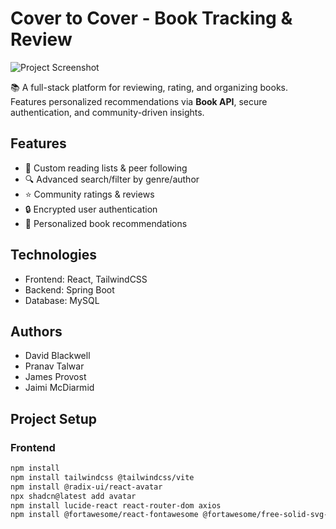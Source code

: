 # Cover to Cover - Book Tracking & Review  
<img src="https://raw.githubusercontent.com/Pranav-Talwar/BookTrackingAndReview/blob/main/frontend/public/new.png" alt="Project Screenshot" />

📚 A full-stack platform for reviewing, rating, and organizing books. Features personalized recommendations via **Book API**, secure authentication, and community-driven insights.  

## Features  
- 📖 Custom reading lists & peer following  
- 🔍 Advanced search/filter by genre/author  
- ⭐ Community ratings & reviews  
- 🔒 Encrypted user authentication  
- 🎯 Personalized book recommendations  

## Technologies  
- Frontend: React, TailwindCSS
- Backend: Spring Boot
- Database: MySQL
  
## Authors
- David Blackwell
- Pranav Talwar
- James Provost
- Jaimi McDiarmid

  
## Project Setup  

### Frontend  
```bash
npm install
npm install tailwindcss @tailwindcss/vite
npm install @radix-ui/react-avatar
npx shadcn@latest add avatar
npm install lucide-react react-router-dom axios
npm install @fortawesome/react-fontawesome @fortawesome/free-solid-svg-icons @fortawesome/free-regular-svg-icons @fortawesome/free-brands-svg-icons
